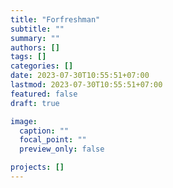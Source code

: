 ```yaml
---
title: "Forfreshman"
subtitle: ""
summary: ""
authors: []
tags: []
categories: []
date: 2023-07-30T10:55:51+07:00
lastmod: 2023-07-30T10:55:51+07:00
featured: false
draft: true

image:
  caption: ""
  focal_point: ""
  preview_only: false

projects: []
---
```

